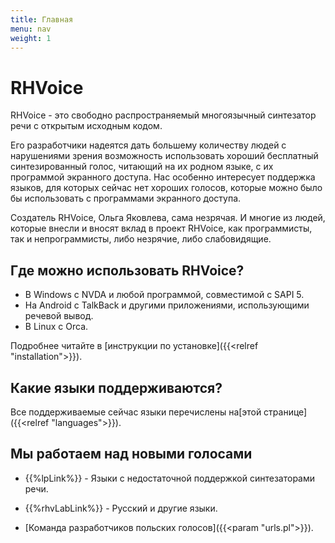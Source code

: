 ```yaml
---
title: Главная
menu: nav
weight: 1
---
```


# RHVoice

RHVoice - это свободно распространяемый многоязычный синтезатор речи с
открытым исходным кодом.

Его разработчики надеятся дать большему количеству людей с нарушениями
зрения возможность использовать хороший бесплатный синтезированный
голос, читающий на их родном языке, с их программой экранного доступа.
Нас особенно интересует поддержка языков, для которых сейчас нет
хороших голосов, которые можно было бы использовать с программами
экранного доступа.

Создатель RHVoice, Ольга Яковлева, сама незрячая. И многие из людей,
которые внесли и вносят вклад в проект RHVoice, как программисты, так
и непрограммисты, либо незрячие, либо слабовидящие.

## Где можно использовать RHVoice?

* В Windows с NVDA и любой программой, совместимой с SAPI 5.
* На Android с TalkBack и другими приложениями, использующими речевой вывод.
* В Linux с Orca.

Подробнее читайте в [инструкции по установке]({{<relref "installation">}}).


## Какие языки поддерживаются?

Все поддерживаемые сейчас языки перечислены на[этой
странице]({{<relref "languages">}}).

## Мы работаем над новыми голосами

* {{%lpLink%}}  \- Языки с недостаточной поддержкой синтезаторами речи.

* {{%rhvLabLink%}}  \- Русский и другие языки.

* [Команда разработчиков польских голосов]({{<param "urls.pl">}}).

